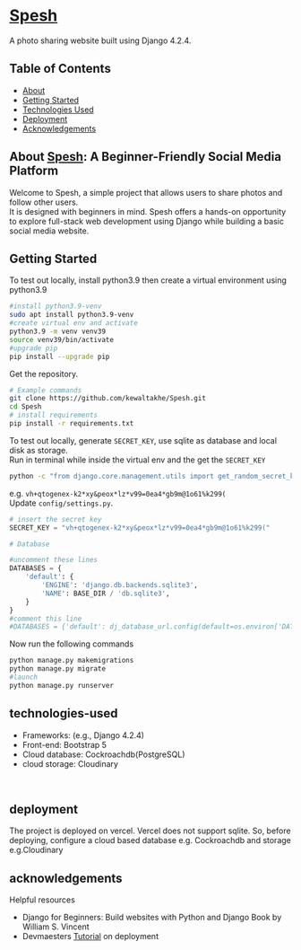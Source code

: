 # [Spesh](https://spesh-nine.vercel.app/)

A photo sharing website built using Django 4.2.4.

## Table of Contents

- [About](#About)
- [Getting Started](#getting-started)
- [Technologies Used](#technologies-used)
- [Deployment](#deployment)
- [Acknowledgements](#acknowledgements)

## About [Spesh](https://spesh-nine.vercel.app/): A Beginner-Friendly Social Media Platform

  Welcome to Spesh, a simple project that allows users to share photos and follow other users.<br>It is designed with beginners in mind. Spesh offers a hands-on opportunity to explore full-stack web development using Django while building a basic social media website.

## Getting Started

To test out locally, install python3.9 then create a virtual environment using python3.9 
```bash
#install python3.9-venv
sudo apt install python3.9-venv
#create virtual env and activate
python3.9 -m venv venv39
source venv39/bin/activate
#upgrade pip
pip install --upgrade pip
```
Get the repository.
```bash
# Example commands
git clone https://github.com/kewaltakhe/Spesh.git
cd Spesh
# install requirements
pip install -r requirements.txt
```

To test out locally, generate `SECRET_KEY`, use sqlite as database and local disk as storage.<br>
Run in terminal while inside the virtual env and the get the `SECRET_KEY`

```bash
python -c "from django.core.management.utils import get_random_secret_key; print(get_random_secret_key())"
```
e.g. `vh+qtogenex-k2*xy&peox*lz*v99=0ea4*gb9m@1o61%k299(`
<br>
Update `config/settings.py`.
```python
# insert the secret key
SECRET_KEY = "vh+qtogenex-k2*xy&peox*lz*v99=0ea4*gb9m@1o61%k299("

# Database

#uncomment these lines 
DATABASES = {
    'default': {
        'ENGINE': 'django.db.backends.sqlite3',
        'NAME': BASE_DIR / 'db.sqlite3',
    }
}
#comment this line
#DATABASES = {'default': dj_database_url.config(default=os.environ['DATABASE_URL'], engine='django_cockroachdb')}
```

Now run the following commands
```python
python manage.py makemigrations
python manage.py migrate
#launch
python manage.py runserver
```
## technologies-used
- Frameworks: (e.g., Django 4.2.4)
- Front-end: Bootstrap 5
- Cloud database: Cockroachdb(PostgreSQL)
- cloud storage: Cloudinary
<br>

## deployment
The project is deployed on vercel. Vercel does not support sqlite. So, before deploying, configure a cloud based database e.g. Cockroachdb and storage e.g.Cloudinary
<br>

## acknowledgements
Helpful resources
- Django for Beginners: Build websites with Python and Django
Book by William S. Vincent
- Devmaesters [Tutorial](https://devmaesters.com/blog/15) on deployment 
